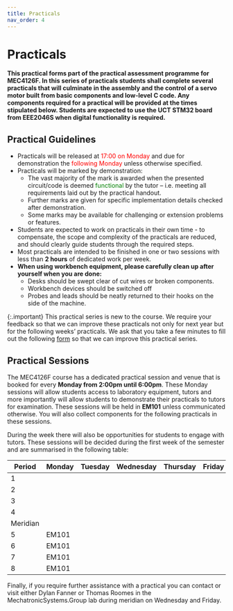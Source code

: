 ```yaml
---
title: Practicals
nav_order: 4
---
```


# Practicals

**This practical forms part of the practical assessment programme for MEC4126F. In this series of practicals students shall complete several practicals that will culminate in the assembly and the control of a servo motor built from basic components and low-level C code. Any components required for a practical will be provided at the times stipulated below. Students are expected to use the UCT STM32 board from EEE2046S when digital functionality is required.**

## Practical Guidelines
* Practicals will be released at <font color="red">17:00 on Monday</font> and due for demonstration the <font color="red">following Monday</font> unless otherwise specified.
* Practicals will be marked by demonstration:
    * The vast majority of the mark is awarded when the presented circuit/code is deemed <font color="green">functional</font> by the tutor – i.e. meeting all requirements laid out by the practical handout.
    * Further marks are given for specific implementation details checked after demonstration.
    * Some marks may be available for challenging or extension problems or features.
* Students are expected to work on practicals in their own time - to compensate, the scope and complexity of the practicals are reduced, and should clearly guide students through the required steps.
* Most practicals are intended to be finished in one or two sessions with less than **2 hours** of dedicated work per week.
* **When using workbench equipment, please carefully clean up after yourself when you are done:**
    * Desks should be swept clear of cut wires or broken components.
    * Workbench devices should be switched off
    * Probes and leads should be neatly returned to their hooks on the side of the machine.


{:.important}
This practical series is new to the course. We require your feedback so that we can improve these practicals not only for next year but for the following weeks’ practicals. We ask that you take a few minutes to fill out the following [form](https://youtu.be/dQw4w9WgXcQ?si=labcCZXC0vl52rMY) so that we can improve this practical series.

## Practical Sessions

The MEC4126F course has a dedicated practical session and venue that is booked for every **Monday from 2:00pm until 6:00pm**. These Monday sessions will allow students access to laboratory equipment, tutors and more importantly will allow students to demonstrate their practicals to tutors for examination. These sessions will be held in **EM101** unless communicated otherwise. You will also collect components for the following practicals in these sessions.

During the week there will also be opportunities for students to engage with tutors. These sessions will be decided during the first week of the semester and are summarised in the following table:

| Period | Monday | Tuesday | Wednesday | Thursday | Friday |
|--------|--------|---------|-----------|----------|--------|
| 1 | | | | | |
| 2 | | | | | |
| 3 | | | | | |
| 4 | | | | | |
| Meridian | | | | | |
| 5 |EM101 | | | | |
| 6 |EM101 | | | | |
| 7 |EM101 | | | | |
| 8 |EM101 | | | | |

Finally, if you require further assistance with a practical you can contact or visit either Dylan Fanner or Thomas Roomes in the MechatronicSystems.Group lab during meridian on Wednesday and Friday.
